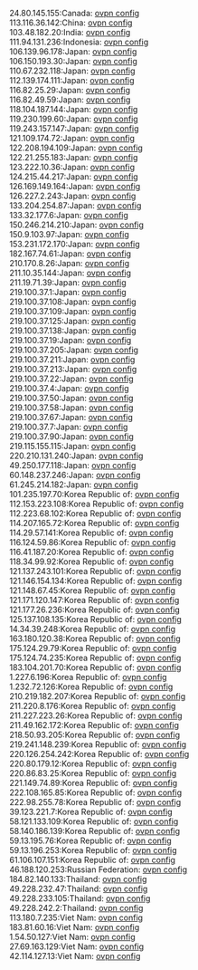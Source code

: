 24.80.145.155:Canada: [ovpn config](vpn/24_80_145_155.ovpn)  
113.116.36.142:China: [ovpn config](vpn/113_116_36_142.ovpn)  
103.48.182.20:India: [ovpn config](vpn/103_48_182_20.ovpn)  
111.94.131.236:Indonesia: [ovpn config](vpn/111_94_131_236.ovpn)  
106.139.96.178:Japan: [ovpn config](vpn/106_139_96_178.ovpn)  
106.150.193.30:Japan: [ovpn config](vpn/106_150_193_30.ovpn)  
110.67.232.118:Japan: [ovpn config](vpn/110_67_232_118.ovpn)  
112.139.174.111:Japan: [ovpn config](vpn/112_139_174_111.ovpn)  
116.82.25.29:Japan: [ovpn config](vpn/116_82_25_29.ovpn)  
116.82.49.59:Japan: [ovpn config](vpn/116_82_49_59.ovpn)  
118.104.187.144:Japan: [ovpn config](vpn/118_104_187_144.ovpn)  
119.230.199.60:Japan: [ovpn config](vpn/119_230_199_60.ovpn)  
119.243.157.147:Japan: [ovpn config](vpn/119_243_157_147.ovpn)  
121.109.174.72:Japan: [ovpn config](vpn/121_109_174_72.ovpn)  
122.208.194.109:Japan: [ovpn config](vpn/122_208_194_109.ovpn)  
122.21.255.183:Japan: [ovpn config](vpn/122_21_255_183.ovpn)  
123.222.10.36:Japan: [ovpn config](vpn/123_222_10_36.ovpn)  
124.215.44.217:Japan: [ovpn config](vpn/124_215_44_217.ovpn)  
126.169.149.164:Japan: [ovpn config](vpn/126_169_149_164.ovpn)  
126.227.2.243:Japan: [ovpn config](vpn/126_227_2_243.ovpn)  
133.204.254.87:Japan: [ovpn config](vpn/133_204_254_87.ovpn)  
133.32.177.6:Japan: [ovpn config](vpn/133_32_177_6.ovpn)  
150.246.214.210:Japan: [ovpn config](vpn/150_246_214_210.ovpn)  
150.9.103.97:Japan: [ovpn config](vpn/150_9_103_97.ovpn)  
153.231.172.170:Japan: [ovpn config](vpn/153_231_172_170.ovpn)  
182.167.74.61:Japan: [ovpn config](vpn/182_167_74_61.ovpn)  
210.170.8.26:Japan: [ovpn config](vpn/210_170_8_26.ovpn)  
211.10.35.144:Japan: [ovpn config](vpn/211_10_35_144.ovpn)  
211.19.71.39:Japan: [ovpn config](vpn/211_19_71_39.ovpn)  
219.100.37.1:Japan: [ovpn config](vpn/219_100_37_1.ovpn)  
219.100.37.108:Japan: [ovpn config](vpn/219_100_37_108.ovpn)  
219.100.37.109:Japan: [ovpn config](vpn/219_100_37_109.ovpn)  
219.100.37.125:Japan: [ovpn config](vpn/219_100_37_125.ovpn)  
219.100.37.138:Japan: [ovpn config](vpn/219_100_37_138.ovpn)  
219.100.37.19:Japan: [ovpn config](vpn/219_100_37_19.ovpn)  
219.100.37.205:Japan: [ovpn config](vpn/219_100_37_205.ovpn)  
219.100.37.211:Japan: [ovpn config](vpn/219_100_37_211.ovpn)  
219.100.37.213:Japan: [ovpn config](vpn/219_100_37_213.ovpn)  
219.100.37.22:Japan: [ovpn config](vpn/219_100_37_22.ovpn)  
219.100.37.4:Japan: [ovpn config](vpn/219_100_37_4.ovpn)  
219.100.37.50:Japan: [ovpn config](vpn/219_100_37_50.ovpn)  
219.100.37.58:Japan: [ovpn config](vpn/219_100_37_58.ovpn)  
219.100.37.67:Japan: [ovpn config](vpn/219_100_37_67.ovpn)  
219.100.37.7:Japan: [ovpn config](vpn/219_100_37_7.ovpn)  
219.100.37.90:Japan: [ovpn config](vpn/219_100_37_90.ovpn)  
219.115.155.115:Japan: [ovpn config](vpn/219_115_155_115.ovpn)  
220.210.131.240:Japan: [ovpn config](vpn/220_210_131_240.ovpn)  
49.250.177.118:Japan: [ovpn config](vpn/49_250_177_118.ovpn)  
60.148.237.246:Japan: [ovpn config](vpn/60_148_237_246.ovpn)  
61.245.214.182:Japan: [ovpn config](vpn/61_245_214_182.ovpn)  
101.235.197.70:Korea Republic of: [ovpn config](vpn/101_235_197_70.ovpn)  
112.153.223.108:Korea Republic of: [ovpn config](vpn/112_153_223_108.ovpn)  
112.223.68.102:Korea Republic of: [ovpn config](vpn/112_223_68_102.ovpn)  
114.207.165.72:Korea Republic of: [ovpn config](vpn/114_207_165_72.ovpn)  
114.29.57.141:Korea Republic of: [ovpn config](vpn/114_29_57_141.ovpn)  
116.124.59.86:Korea Republic of: [ovpn config](vpn/116_124_59_86.ovpn)  
116.41.187.20:Korea Republic of: [ovpn config](vpn/116_41_187_20.ovpn)  
118.34.99.92:Korea Republic of: [ovpn config](vpn/118_34_99_92.ovpn)  
121.137.243.101:Korea Republic of: [ovpn config](vpn/121_137_243_101.ovpn)  
121.146.154.134:Korea Republic of: [ovpn config](vpn/121_146_154_134.ovpn)  
121.148.67.45:Korea Republic of: [ovpn config](vpn/121_148_67_45.ovpn)  
121.171.120.147:Korea Republic of: [ovpn config](vpn/121_171_120_147.ovpn)  
121.177.26.236:Korea Republic of: [ovpn config](vpn/121_177_26_236.ovpn)  
125.137.108.135:Korea Republic of: [ovpn config](vpn/125_137_108_135.ovpn)  
14.34.39.248:Korea Republic of: [ovpn config](vpn/14_34_39_248.ovpn)  
163.180.120.38:Korea Republic of: [ovpn config](vpn/163_180_120_38.ovpn)  
175.124.29.79:Korea Republic of: [ovpn config](vpn/175_124_29_79.ovpn)  
175.124.74.235:Korea Republic of: [ovpn config](vpn/175_124_74_235.ovpn)  
183.104.201.70:Korea Republic of: [ovpn config](vpn/183_104_201_70.ovpn)  
1.227.6.196:Korea Republic of: [ovpn config](vpn/1_227_6_196.ovpn)  
1.232.72.126:Korea Republic of: [ovpn config](vpn/1_232_72_126.ovpn)  
210.219.182.207:Korea Republic of: [ovpn config](vpn/210_219_182_207.ovpn)  
211.220.8.176:Korea Republic of: [ovpn config](vpn/211_220_8_176.ovpn)  
211.227.223.26:Korea Republic of: [ovpn config](vpn/211_227_223_26.ovpn)  
211.49.162.172:Korea Republic of: [ovpn config](vpn/211_49_162_172.ovpn)  
218.50.93.205:Korea Republic of: [ovpn config](vpn/218_50_93_205.ovpn)  
219.241.148.239:Korea Republic of: [ovpn config](vpn/219_241_148_239.ovpn)  
220.126.254.242:Korea Republic of: [ovpn config](vpn/220_126_254_242.ovpn)  
220.80.179.12:Korea Republic of: [ovpn config](vpn/220_80_179_12.ovpn)  
220.86.83.25:Korea Republic of: [ovpn config](vpn/220_86_83_25.ovpn)  
221.149.74.89:Korea Republic of: [ovpn config](vpn/221_149_74_89.ovpn)  
222.108.165.85:Korea Republic of: [ovpn config](vpn/222_108_165_85.ovpn)  
222.98.255.78:Korea Republic of: [ovpn config](vpn/222_98_255_78.ovpn)  
39.123.221.7:Korea Republic of: [ovpn config](vpn/39_123_221_7.ovpn)  
58.121.133.109:Korea Republic of: [ovpn config](vpn/58_121_133_109.ovpn)  
58.140.186.139:Korea Republic of: [ovpn config](vpn/58_140_186_139.ovpn)  
59.13.195.76:Korea Republic of: [ovpn config](vpn/59_13_195_76.ovpn)  
59.13.196.253:Korea Republic of: [ovpn config](vpn/59_13_196_253.ovpn)  
61.106.107.151:Korea Republic of: [ovpn config](vpn/61_106_107_151.ovpn)  
46.188.120.253:Russian Federation: [ovpn config](vpn/46_188_120_253.ovpn)  
184.82.140.133:Thailand: [ovpn config](vpn/184_82_140_133.ovpn)  
49.228.232.47:Thailand: [ovpn config](vpn/49_228_232_47.ovpn)  
49.228.233.105:Thailand: [ovpn config](vpn/49_228_233_105.ovpn)  
49.228.242.2:Thailand: [ovpn config](vpn/49_228_242_2.ovpn)  
113.180.7.235:Viet Nam: [ovpn config](vpn/113_180_7_235.ovpn)  
183.81.60.16:Viet Nam: [ovpn config](vpn/183_81_60_16.ovpn)  
1.54.50.127:Viet Nam: [ovpn config](vpn/1_54_50_127.ovpn)  
27.69.163.129:Viet Nam: [ovpn config](vpn/27_69_163_129.ovpn)  
42.114.127.13:Viet Nam: [ovpn config](vpn/42_114_127_13.ovpn)  

